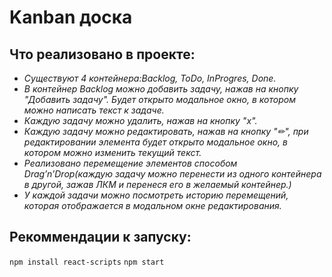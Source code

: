 # Kanban доска
## Что реализовано в проекте:
* _Существуют 4 контейнера:Backlog, ToDo, InProgres, Done._
* _В контейнер Backlog можно добавить задачу, нажав на кнопку "Добавить задачу". Будет открыто модальное окно, в котором можно написать текст к задаче._
* _Каждую задачу можно удалить, нажав на кнопку "x"._
* _Каждую задачу можно редактировать, нажав на кнопку "✏", при редактировании элемента будет открыто модальное окно, в котором можно изменить текущий текст._
* _Реализовано перемещение элементов способом Drag’n’Drop(каждую задачу можно перенести из одного контейнера в другой, зажав ЛКМ и перенеся его в желаемый контейнер.)_
* _У каждой задачи можно посмотреть историю перемещений, которая отображается в модальном окне редактирования._

## Рекоммендации к запуску:
```npm install react-scripts```
```npm start```